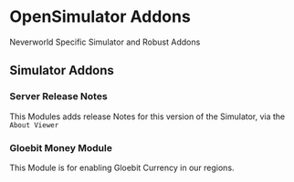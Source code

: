 # OpenSimulator Addons
Neverworld Specific Simulator and Robust Addons

## Simulator Addons

### Server Release Notes

This Modules adds release Notes for this version of the Simulator, via the ` About Viewer `

### Gloebit Money Module

This Module is for enabling Gloebit Currency in our regions.
